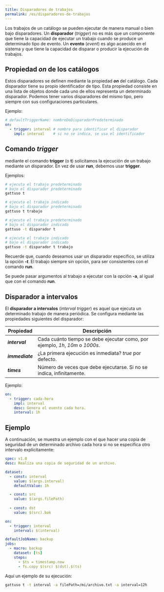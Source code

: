 ```yaml
---
title: Disparadores de trabajos
permalink: /es/disparadores-de-trabajos
---
```



Los trabajos de un catálogo se pueden ejecutar de manera manual o bien bajo disparadores.
Un **disparador** (*trigger*) no es más que un componente que tiene la capacidad de ejecutar un trabajo cuando se produce un determinado tipo de evento.
Un **evento** (*event*) es algo acaecido en el sistema y que tiene la capacidad de disparar o producir la ejecución de trabajos.

## Propiedad *on* de los catálogos

Estos disparadores se definen mediante la propiedad ***on*** del catálogo.
Cada disparador tiene su propio identificador de tipo.
Esta propiedad consiste en una lista de objetos donde cada uno de ellos representa un determinado disparador.
Podemos tener varios disparadores del mismo tipo, pero siempre con sus configuraciones particulares.

Ejemplo:

```yaml
# defaultTriggerName: nombreDeDisparadorPredeterminado
on:
  - trigger: interval # nombre para identificar el disparador
    impl: interval    # si no se indica, se usa el identificador
```

## Comando *trigger*

mediante el comando **trigger** (o **t**) solicitamos la ejecución de un trabajo mediante un disparador.
En vez de usar **run**, debemos usar **trigger**.

Ejemplos:

```bash
# ejecuta el trabajo predeterminado
# bajo el disparador predeterminado
gattuso t

# ejecuta el trabajo indicado
# bajo el disparador predeterminado
gattuso t trabajo

# ejecuta el trabajo predeterminado
# bajo el disparador indicado
gattuso -t disparador t

# ejecuta el trabajo indicado
# bajo el disparador indicado
gattuso -t disparador t trabajo
```

Recuerde que, cuando deseamos usar un disparador específico, se utiliza la opción ***-t***.
El trabajo siempre sin opción, para ser consistentes con el comando **run**.

Se puede pasar argumentos al trabajo a ejecutar con la opción **-a**, al igual que con el comando **run**.

## Disparador a intervalos

El **disparador a intervalos** (*interval trigger*) es aquel que ejecuta un determinado trabajo de manera periódica.
Se configura mediante las propiedades siguientes del disparador:

Propiedad | Descripción
-- | --
***interval*** | Cada cuánto tiempo se debe ejecutar como, por ejemplo, *1h*, *10m* o *1000s*.
***immediate*** | ¿La primera ejecución es inmediata? *true* por defecto.
***times*** | Número de veces que debe ejecutarse. Si no se indica, infinitamente.

Ejemplo:

```yaml
on:
  - trigger: cada-hora
    impl: interval
    desc: Genera el evento cada hora.
    interval: 1h
```

## Ejemplo

A continuación, se muestra un ejemplo con el que hacer una copia de seguridad de un determinado archivo cada hora si no se especifica otro intervalo explícitamente:

```yaml
spec: v1.0
desc: Realiza una copia de seguridad de un archivo.

dataset:
  - const: interval
    value: $(args.interval)
    defaultValue: 1h

  - const: src
    value: $(args.filePath)
  
  - const: dst
    value: $(src).bak

on:
  - trigger: interval
    interval: $(interval)

defaultJobName: backup
jobs:
  - macro: backup
    dataset: [ts]
    steps:
      - $ts = timestamp.now
      - fs.copy $(src) $(dst).$(ts)
```

Aquí un ejemplo de su ejecución:

```bash
gattuso t -t interval -a filePath=/mi/archivo.txt -a interval=12h
```
